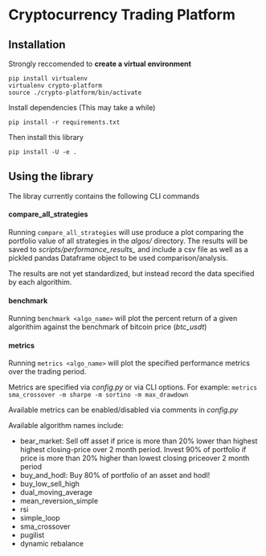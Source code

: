 # Cryptocurrency Trading Platform

## Installation

Strongly reccomended to **create a virtual environment**
```
pip install virtualenv
virtualenv crypto-platform
source ./crypto-platform/bin/activate

```

Install dependencies (This may take a while)

`pip install -r requirements.txt`

Then install this library

`pip install -U -e .`


## Using the library
The libray currently contains the following CLI commands

#### compare_all_strategies
Running `compare_all_strategies` will use produce a plot comparing the portfolio value of all strategies in the *algos/* directory. The results will be saved to *scripts/performance_results_* and include a csv file as well as a pickled pandas Dataframe object to be used comparison/analysis.


The results are not yet standardized, but instead record the data specified by each algorithim.

#### benchmark

Running `benchmark <algo_name>` will plot the percent return of a given algorithim against the benchmark of bitcoin price (*btc_usdt*)

#### metrics

Running `metrics <algo_name>` will plot the specified performance metrics over the trading period.

Metrics are specified via *config.py* or via CLI options.
For example:
`metrics sma_crossover -m sharpe -m sortino -m max_drawdown`

Available metrics can be enabled/disabled via comments in *config.py*

Available algorithm names include:

- bear_market: Sell off asset if price is more than 20% lower than highest highest closing-price over 2 month period. Invest 90% of portfolio if price is more than 20% higher than lowest closing priceover 2 month period
- buy_and_hodl: Buy 80% of portfolio of an asset and hodl!
- buy_low_sell_high
- dual_moving_average
- mean_reversion_simple
- rsi
- simple_loop
- sma_crossover
- pugilist
- dynamic rebalance




